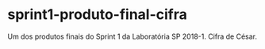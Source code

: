 # sprint1-produto-final-cifra
Um dos produtos finais do Sprint 1 da Laboratória SP 2018-1. Cifra de César.
